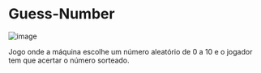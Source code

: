 # Guess-Number

![image](https://user-images.githubusercontent.com/103274340/193093645-c2e560a8-2839-4366-8fc6-979b03a04511.png)

Jogo onde a máquina escolhe um número aleatório de 0 a 10 e o jogador tem que acertar o número sorteado.
